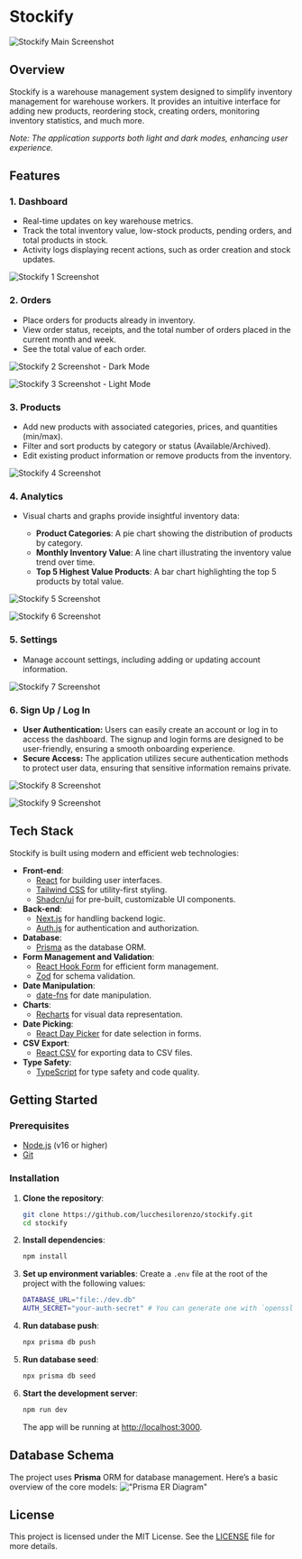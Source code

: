 # Stockify

![Stockify Main Screenshot](screenshots/stockify-main.png)

## Overview

Stockify is a warehouse management system designed to simplify inventory management for warehouse workers. It provides an intuitive interface for adding new products, reordering stock, creating orders, monitoring inventory statistics, and much more.

_Note: The application supports both light and dark modes, enhancing user experience._

## Features

### 1. **Dashboard**

- Real-time updates on key warehouse metrics.
- Track the total inventory value, low-stock products, pending orders, and total products in stock.
- Activity logs displaying recent actions, such as order creation and stock updates.

![Stockify 1 Screenshot](screenshots/stockify-1.png)

### 2. **Orders**

- Place orders for products already in inventory.
- View order status, receipts, and the total number of orders placed in the current month and week.
- See the total value of each order.

![Stockify 2 Screenshot - Dark Mode](screenshots/stockify-2.png)

![Stockify 3 Screenshot - Light Mode](screenshots/stockify-3.png)

### 3. **Products**

- Add new products with associated categories, prices, and quantities (min/max).
- Filter and sort products by category or status (Available/Archived).
- Edit existing product information or remove products from the inventory.

![Stockify 4 Screenshot](screenshots/stockify-4.png)

### 4. **Analytics**

- Visual charts and graphs provide insightful inventory data:

  - **Product Categories**: A pie chart showing the distribution of products by category.
  - **Monthly Inventory Value**: A line chart illustrating the inventory value trend over time.
  - **Top 5 Highest Value Products**: A bar chart highlighting the top 5 products by total value.

![Stockify 5 Screenshot](screenshots/stockify-5.png)

![Stockify 6 Screenshot](screenshots/stockify-6.png)

### 5. **Settings**

- Manage account settings, including adding or updating account information.

![Stockify 7 Screenshot](screenshots/stockify-7.png)

### 6. **Sign Up / Log In**

- **User Authentication:** Users can easily create an account or log in to access the dashboard. The signup and login forms are designed to be user-friendly, ensuring a smooth onboarding experience.
- **Secure Access:** The application utilizes secure authentication methods to protect user data, ensuring that sensitive information remains private.

![Stockify 8 Screenshot](screenshots/stockify-8.png)

![Stockify 9 Screenshot](screenshots/stockify-9.png)

## Tech Stack

Stockify is built using modern and efficient web technologies:

- **Front-end**:
  - [React](https://reactjs.org/) for building user interfaces.
  - [Tailwind CSS](https://tailwindcss.com/) for utility-first styling.
  - [Shadcn/ui](https://ui.shadcn.com/) for pre-built, customizable UI components.
- **Back-end**:
  - [Next.js](https://nextjs.org/) for handling backend logic.
  - [Auth.js](https://authjs.dev/) for authentication and authorization.
- **Database**:
  - [Prisma](https://www.prisma.io/) as the database ORM.
- **Form Management and Validation**:
  - [React Hook Form](https://react-hook-form.com/) for efficient form management.
  - [Zod](https://zod.dev/) for schema validation.
- **Date Manipulation**:
  - [date-fns](https://date-fns.org/) for date manipulation.
- **Charts**:
  - [Recharts](https://recharts.org/en-US/) for visual data representation.
- **Date Picking**:
  - [React Day Picker](https://react-day-picker.js.org/) for date selection in forms.
- **CSV Export**:
  - [React CSV](https://github.com/react-csv/react-csv) for exporting data to CSV files.
- **Type Safety**:
  - [TypeScript](https://www.typescriptlang.org/) for type safety and code quality.

## Getting Started

### Prerequisites

- [Node.js](https://nodejs.org/en/) (v16 or higher)
- [Git](https://git-scm.com/)

### Installation

1. **Clone the repository**:

   ```bash
   git clone https://github.com/lucchesilorenzo/stockify.git
   cd stockify
   ```

2. **Install dependencies**:

   ```bash
   npm install
   ```

3. **Set up environment variables**:
   Create a `.env` file at the root of the project with the following values:

   ```bash
   DATABASE_URL="file:./dev.db"
   AUTH_SECRET="your-auth-secret" # You can generate one with `openssl rand -base64 32`
   ```

4. **Run database push**:

   ```bash
   npx prisma db push
   ```

5. **Run database seed**:

   ```bash
   npx prisma db seed
   ```

6. **Start the development server**:
   ```bash
   npm run dev
   ```
   The app will be running at [http://localhost:3000](http://localhost:3000).

## Database Schema

The project uses **Prisma** ORM for database management. Here’s a basic overview of the core models:
!["Prisma ER Diagram"](./screenshots/database-schema.svg)

## License

This project is licensed under the MIT License. See the [LICENSE](./LICENSE) file for more details.

